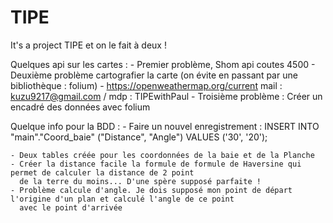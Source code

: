 # TIPE

It's a project TIPE et on le fait à deux !

Quelques api sur les cartes :
    - Premier problème, Shom api coutes 4500
    - Deuxième problème cartografier la carte (on évite en passant par une bibliothèque : folium)
    - https://openweathermap.org/current mail : kuzu9217@gmail.com / mdp : TIPEwithPaul
    - Troisième problème : Créer un encadré des données avec folium 

Quelque info pour la BDD :
    - Faire un nouvel enregistrement : INSERT INTO "main"."Coord_baie"
                                                ("Distance", "Angle")
                                                VALUES ('30', '20');
    
    - Deux tables créée pour les coordonnées de la baie et de la Planche
    - Créer la distance facile la formule de formule de Haversine qui permet de calculer la distance de 2 point
      de la terre du moins... D'une spère supposé parfaite !
    - Problème calcule d'angle. Je dois supposé mon point de départ l'origine d'un plan et calculé l'angle de ce point
      avec le point d'arrivée